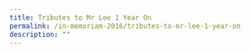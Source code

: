 ```yaml
---
title: Tributes to Mr Lee 1 Year On
permalink: /in-memoriam-2016/tributes-to-mr-lee-1-year-on
description: ""
---
```

